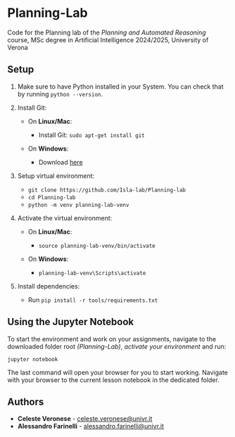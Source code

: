 # Planning-Lab

Code for the Planning lab of the *Planning and Automated Reasoning* course, MSc degree in Artificial Intelligence 2024/2025, University of Verona

## Setup 

1. Make sure to have Python installed in your System. You can check that by running `python --version`.

2. Install Git:
   - On **Linux/Mac**: 
     - Install Git: `sudo apt-get install git` 

   - On **Windows**:
     - Download [here](https://gitforwindows.org/)

3. Setup virtual environment:
   - `git clone https://github.com/Isla-lab/Planning-lab`
   - `cd Planning-lab`
   - `python -m venv planning-lab-venv`

4. Activate the virtual environment:
   - On **Linux/Mac**: 
     - `source planning-lab-venv/bin/activate` 

   - On **Windows**:
     - `planning-lab-venv\Scripts\activate`

5. Install dependencies:
   - Run `pip install -r tools/requirements.txt`
  


## Using the Jupyter Notebook

To start the environment and work on your assignments, navigate to the downloaded folder root *(Planning-Lab)*, *activate your environment* and run:

```
jupyter notebook
```

The last command will open your browser for you to start working. Navigate with your browser to the current lesson notebook in the dedicated folder.



## Authors

*  **Celeste Veronese** - celeste.veronese@univr.it
*  **Alessandro Farinelli** - alessandro.farinelli@univr.it
